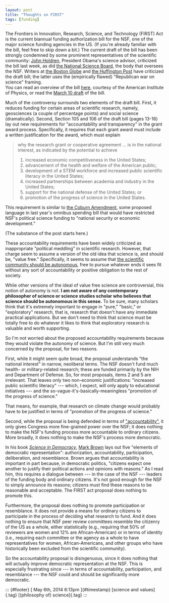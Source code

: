 ```yaml
---
layout: post
title: "Thoughts on FIRST"
tags: [funding]
---
```



The Frontiers in Innovation, Research, Science, and Technology (FIRST) Act is the current biannual funding authorization bill for the NSF, one of the major science funding agencies in the US. (If you're already familiar with the bill, feel free to skip down a bit.) The current draft of the bill has been strongly condemned by some prominent representatives of the scientific community: [John Holdren](http://news.sciencemag.org/people-events/2014/05/white-house-science-adviser-criticizes-first-act), President Obama's science advisor, criticized the bill last week, as did [the National Science Board](http://news.sciencemag.org/funding/2014/04/nsfs-science-board-criticizes-bill-alter-agencys-programs), the body that oversees the NSF. Writers at [the Boston Globe](http://www.bostonglobe.com/news/nation/2014/04/14/gop-pushes-funding-cuts-for-social-science-work/5q4mMRROhWuwHaC46lW23N/story.html) and [the Huffington Post](http://www.huffingtonpost.com/2014/05/06/war-on-science_n_5269527.html) have criticized the draft bill; the latter uses the (empirically flawed) "Republican war on science" framing.\
You can read an overview of the bill [here](http://www.aip.org/fyi/2014/overview-hr-4186-frontiers-innovation-research-science-and-technology-act), courtesy of the American Institute of Physics, or read the [March 10 draft](http://beta.congress.gov/113/bills/hr4186/BILLS-113hr4186ih.pdf) of the bill.

Much of the controversy surrounds two elements of the draft bill. First, it reduces funding for certain areas of scientific research, namely, geosciences (a couple of percentage points) and social science (dramatically). Second, Section 105 and 106 of the draft bill (pages 13-16) lay out new requirements for "accountability and transparency" in the grant award process. Specifically, it requires that each grant award must include a written justification for the award, which must explain

> why the research grant or cooperative agreement ... is in the national interest, as indicated by the potential to achieve
>
> 1.  increased economic competitiveness in the United States;
> 2.  advancement of the health and welfare of the American public;
> 3.  development of a STEM workforce and increased public scientific literacy in the United States;
> 4.  increased partnerships between academia and industry in the United States;
> 5.  support for the national defense of the United States; or
> 6.  promotion of the progress of science in the United States.

This requirement is similar to [the Coburn Amendment](http://news.sciencemag.org/funding/2014/01/u.s.-political-scientists-relieved-coburn-language-gone), some proposed language in last year's omnibus spending bill that would have restricted NSF's political science funding to "national security or economic development."

(The substance of the post starts here.)

These accountability requirements have been widely criticized as inappropriate "political meddling" in scientific research. However, that charge seem to assume a version of the old idea that science is, and should be, "value free." Specifically, it seems to assume that [the scientific community should be autonomous](http://www.jstor.org/discover/10.1086/662255?uid=2&uid=4&sid=21103738743881), free to pursue whatever ends it sees fit without any sort of accountability or positive obligation to the rest of society.

While other versions of the ideal of value free science are controversial, this notion of autonomy is not. **I am not aware of any contemporary philosopher of science or science studies scholar who believes that science should be autonomous in this sense.** To be sure, many scholars think that it's extremely important to engage in "pure," "basic," or "exploratory" research, that is, research that doesn't have any immediate practical applications. But we don't need to think that science must be totally free to do whatever it likes to think that exploratory research is valuable and worth supporting.

So I'm not worried about the proposed accountability requirements because they would violate the autonomy of science. But I'm still very much concerned by the proposal, for two reasons.

First, while it might seem quite broad, the proposal understands "the national interest" in narrow, neoliberal terms. The NSF doesn't fund much health- or military-related research; these are funded primarily by the NIH and Department of Defense. So, for most proposals, items 2 and 5 are irrelevant. That leaves only two non-economic justifications: "increased public scientific literacy" --- which, I expect, will only apply to educational initiatives --- and the so-vague-it's-basically-meaningless "promotion of the progress of science."

That means, for example, that research on climate change would probably have to be justified in terms of "promotion of the progress of science."

Second, while the proposal is being defended in terms of ["accountability"](http://science.house.gov/press-release/first-act-prioritizes-science-investments-keep-america-first), it only gives Congress more fine-grained power over the NSF; it does nothing to make the NSF's funding process more accountable to ordinary citizens. More broadly, it does nothing to make the NSF's process more democratic.

In his book [*Science in Democracy*](http://books.google.ca/books?id=dRv-c1XZtKQC), [Mark Brown](http://www.csus.edu/indiv/b/brownm/) lays out five "elements of democratic representation": authorization, accountability, participation, deliberation, and resemblance. Brown argues that accountability is important in part because, in democratic politics, "citizens expect one another to justify their political actions and opinions with reasons." As I read him, this requires a dialogue between --- in the case of the NSF --- leaders of the funding body and ordinary citizens. It's not good enough for the NSF to simply announce its reasons; citizens must find these reasons to be reasonable and acceptable. The FIRST act proposal does nothing to promote this.

Furthermore, the proposal does nothing to promote participation or resemblance. It does not provide a means for ordinary citizens to participate in the process of deciding what research to fund. And it does nothing to ensure that NSF peer review committees resemble the citizenry of the US as a whole, either statistically (e.g., requiring that 50% of reviewers are women and 12% are African-American) or in terms of identity (i.e., requiring each committee or the agency as a whole to have representatives for women, African-Americans, and other groups who have historically been excluded from the scientific community).

So the accountability proposal is disingenuous, since it does nothing that will actually improve democratic representation at the NSF. This is especially frustrating since --- in terms of accountability, participation, and resemblance --- the NSF could and should be significantly more democratic.

::: {#footer}
[ May 6th, 2014 6:13pm ]{#timestamp} [science and values]{.tag} [(philosophy of) science]{.tag}
:::

